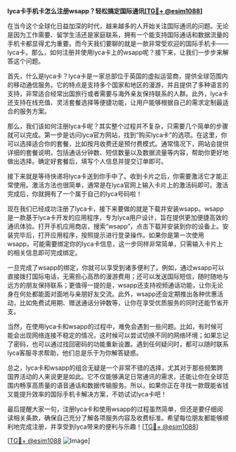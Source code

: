 **lyca卡手机卡怎么注册wsapp？轻松搞定国际通讯[[TG💪+ @esim1088](https://t.me/s/esim1088)]**

在当今这个全球化日益加深的时代，越来越多的人开始关注国际通讯的问题。无论是因为工作需要、留学生活还是家庭联系，拥有一个能支持国际通话和数据流量的手机卡都显得尤为重要。而今天我们要聊的就是一款非常受欢迎的国际手机卡——lyca卡。那么，如何注册并使用lyca卡上的wsapp呢？接下来，让我们一步步来解答这个问题。

首先，什么是lyca卡？lyca卡是一家总部位于英国的虚拟运营商，提供全球范围内的移动通信服务。它的特点是支持多个国家和地区的漫游，并且提供了多种语言的支持，非常适合经常出国旅行或者需要与海外亲友保持联系的人群。此外，lyca卡还支持在线充值、灵活套餐选择等便捷功能，让用户能够根据自己的需求定制最适合的服务方案。

那么，我们该如何注册lyca卡呢？其实整个过程并不复杂，只需要几个简单的步骤就可以完成。第一步是访问lyca官方网站，找到“购买lyca卡”的选项。在这里，你可以选择适合你的套餐，比如按月收费还是预付费模式。通常情况下，网站会提供详细的套餐说明，包括通话分钟数、短信数量以及数据流量等内容，帮助你更好地做出选择。确定好套餐后，填写个人信息并提交订单即可。

接下来就是等待快递将lyca卡送到你手中了。收到卡片之后，你需要激活它才能正常使用。激活方法也很简单，通常是在lyca官网上输入卡片上的激活码即可。激活完成后，你就拥有了一个属于自己的lyca号码啦！

现在我们已经成功注册了lyca卡，接下来要做的就是下载并安装wsapp。wsapp是一款基于lyca卡开发的应用程序，专为lyca用户设计，旨在提供更加便捷高效的通讯体验。打开手机应用商店，搜索“wsapp”，点击下载并安装到你的设备上。安装完毕后，打开应用程序，按照提示进行登录操作。如果你是第一次使用wsapp，可能需要绑定你的lyca卡信息，这一步同样非常简单，只需输入卡片上的相关信息即可完成绑定。

一旦完成了wsapp的绑定，你就可以享受到诸多便利了。例如，通过wsapp可以直接拨打国际电话，无需担心高昂的漫游费用；还可以发送国际短信，随时随地与远方的朋友保持联系；更值得一提的是，wsapp还支持视频通话功能，让你无论身在何处都能面对面地与亲朋好友交流。此外，wsapp还会定期推出各种优惠活动，比如免费试用期、赠送通话分钟数等，让你在享受优质服务的同时还能节省开支。

当然，在使用lyca卡和wsapp的过程中，难免会遇到一些问题。比如，有时候可能会出现网络连接不稳定的情况，这时候可以尝试切换不同的网络环境；如果忘记了密码，也可以通过找回密码的功能重新设置。遇到任何疑问时，都可以随时联系lyca客服寻求帮助，他们总是乐于为你解答疑惑。

总之，lyca卡和wsapp的组合无疑是一个非常不错的选择，尤其对于那些频繁跨国界活动的人来说更是如此。它不仅能够满足日常通讯的需求，还能让你在全球范围内畅享高质量的语音通话和数据传输服务。所以，如果你正在寻找一款既能省钱又能提升效率的国际手机卡解决方案，不妨试试lyca卡吧！

最后提醒大家一句，注册lyca卡和使用wsapp的过程虽然简单，但还是要仔细阅读相关条款，确保自己充分了解各项服务内容及收费标准。希望每位朋友都能够顺利地完成注册，并享受到lyca带来的便利与乐趣！[[TG💪+ @esim1088](https://t.me/s/esim1088)] 

[[TG💪+ @esim1088](https://t.me/s/esim1088) ![Image](https://i.postimg.cc/4NQfJmqS/Snipaste-2025-05-13-00-14-12.png)]